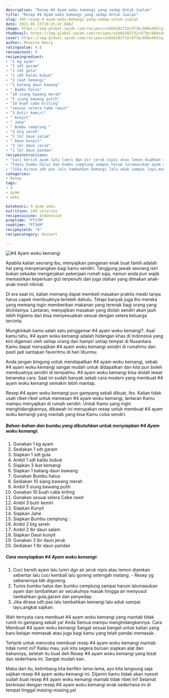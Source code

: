 ```yaml
---
description: "Resep #4 Ayam woku kemangi yang sedap Untuk Jualan"
title: "Resep #4 Ayam woku kemangi yang sedap Untuk Jualan"
slug: 445-resep-4-ayam-woku-kemangi-yang-sedap-untuk-jualan
date: 2021-05-15T19:15:47.846Z
image: https://img-global.cpcdn.com/recipes/a1bb6282f32c973b/680x482cq70/4-ayam-woku-kemangi-foto-resep-utama.jpg
thumbnail: https://img-global.cpcdn.com/recipes/a1bb6282f32c973b/680x482cq70/4-ayam-woku-kemangi-foto-resep-utama.jpg
cover: https://img-global.cpcdn.com/recipes/a1bb6282f32c973b/680x482cq70/4-ayam-woku-kemangi-foto-resep-utama.jpg
author: Minerva Henry
ratingvalue: 4.8
reviewcount: 9
recipeingredient:
- "1 kg ayam"
- "1 sdt garam"
- "1 sdt gula"
- "1 sdt kaldu bubuk"
- "3 ikat kemangi"
- "1 batang daun bawang"
- " Bumbu halus"
- "10 siang bawang merah"
- "5 siung bawang putih"
- "10 buah cabe kriting"
- "sesuai selera Cabe rawit"
- "3 butir kemiri"
- " Kunyit"
- " Jahe"
- " Bumbu cemplung "
- "2 btg sereh"
- "2 lbr daun salam"
- " Daun kunyit"
- "3 lbr daun jeruk"
- "1 lbr daun pandan"
recipeinstructions:
- "Cuci bersih ayam lalu lumri dgn air jeruk nipis atau lemon diamkan sebentar lalu cuci kembali lalu goreng setengah matang. Resep yg sebenernya tdk digoreng."
- "Tumis bumbu halus dan bumbu cemplung sampai harum lalumasukan ayam dan tambahkan air secukulnya masak hingga air menyusut tambahkan gula,garam dan penyedap."
- "Jika dirasa sdh pas lalu tambahkan kemangi lalu aduk sampai layu,angkat sajikan."
categories:
- Resep
tags:
- 4
- ayam
- woku

katakunci: 4 ayam woku 
nutrition: 249 calories
recipecuisine: Indonesian
preptime: "PT17M"
cooktime: "PT36M"
recipeyield: "4"
recipecategory: Dessert

---
```



![#4 Ayam woku kemangi](https://img-global.cpcdn.com/recipes/a1bb6282f32c973b/680x482cq70/4-ayam-woku-kemangi-foto-resep-utama.jpg)

Apabila kalian seorang ibu, menyajikan panganan enak buat famili adalah hal yang menyenangkan bagi kamu sendiri. Tanggung jawab seorang istri bukan sekadar mengerjakan pekerjaan rumah saja, namun anda pun wajib memastikan keperluan gizi terpenuhi dan juga olahan yang dimakan anak-anak mesti nikmat.

Di era  saat ini, kalian memang dapat membeli masakan praktis meski tanpa harus capek membuatnya terlebih dahulu. Tetapi banyak juga lho mereka yang memang ingin memberikan makanan yang terenak bagi orang yang dicintainya. Lantaran, menyajikan masakan yang diolah sendiri akan jauh lebih higienis dan bisa menyesuaikan sesuai dengan selera keluarga tercinta. 



Mungkinkah kamu salah satu penggemar #4 ayam woku kemangi?. Asal kamu tahu, #4 ayam woku kemangi adalah hidangan khas di Indonesia yang kini digemari oleh setiap orang dari hampir setiap tempat di Nusantara. Kamu dapat menyajikan #4 ayam woku kemangi sendiri di rumahmu dan pasti jadi santapan favoritmu di hari liburmu.

Anda jangan bingung untuk mendapatkan #4 ayam woku kemangi, sebab #4 ayam woku kemangi sangat mudah untuk didapatkan dan kita pun boleh membuatnya sendiri di tempatmu. #4 ayam woku kemangi bisa diolah lewat beraneka cara. Saat ini sudah banyak sekali cara modern yang membuat #4 ayam woku kemangi semakin lebih mantap.

Resep #4 ayam woku kemangi pun gampang sekali dibuat, lho. Kalian tidak usah ribet-ribet untuk memesan #4 ayam woku kemangi, lantaran Kamu mampu menyajikan di rumah sendiri. Untuk Kamu yang ingin menghidangkannya, dibawah ini merupakan resep untuk membuat #4 ayam woku kemangi yang mantab yang bisa Kamu coba sendiri.

<!--inarticleads1-->

##### Bahan-bahan dan bumbu yang dibutuhkan untuk menyiapkan #4 Ayam woku kemangi:

1. Gunakan 1 kg ayam
1. Sediakan 1 sdt garam
1. Siapkan 1 sdt gula
1. Ambil 1 sdt kaldu bubuk
1. Siapkan 3 ikat kemangi
1. Siapkan 1 batang daun bawang
1. Gunakan  Bumbu halus:
1. Sediakan 10 siang bawang merah
1. Ambil 5 siung bawang putih
1. Gunakan 10 buah cabe kriting
1. Gunakan sesuai selera Cabe rawit
1. Ambil 3 butir kemiri
1. Siapkan  Kunyit
1. Siapkan  Jahe
1. Siapkan  Bumbu cemplung :
1. Ambil 2 btg sereh
1. Ambil 2 lbr daun salam
1. Siapkan  Daun kunyit
1. Gunakan 3 lbr daun jeruk
1. Sediakan 1 lbr daun pandan




<!--inarticleads2-->

##### Cara menyiapkan #4 Ayam woku kemangi:

1. Cuci bersih ayam lalu lumri dgn air jeruk nipis atau lemon diamkan sebentar lalu cuci kembali lalu goreng setengah matang. - Resep yg sebenernya tdk digoreng.
1. Tumis bumbu halus dan bumbu cemplung sampai harum lalumasukan ayam dan tambahkan air secukulnya masak hingga air menyusut tambahkan gula,garam dan penyedap.
1. Jika dirasa sdh pas lalu tambahkan kemangi lalu aduk sampai layu,angkat sajikan.




Wah ternyata cara membuat #4 ayam woku kemangi yang mantab tidak rumit ini gampang sekali ya! Anda Semua mampu menghidangkannya. Cara Membuat #4 ayam woku kemangi Sangat sesuai banget untuk kalian yang baru belajar memasak atau juga bagi kamu yang telah pandai memasak.

Tertarik untuk mencoba membuat resep #4 ayam woku kemangi mantab tidak rumit ini? Kalau mau, yuk kita segera buruan siapkan alat dan bahannya, setelah itu buat deh Resep #4 ayam woku kemangi yang lezat dan sederhana ini. Sangat mudah kan. 

Maka dari itu, ketimbang kita berfikir lama-lama, ayo kita langsung saja sajikan resep #4 ayam woku kemangi ini. Dijamin kamu tiidak akan nyesel sudah buat resep #4 ayam woku kemangi mantab tidak ribet ini! Selamat berkreasi dengan resep #4 ayam woku kemangi enak sederhana ini di tempat tinggal masing-masing,ya!.

